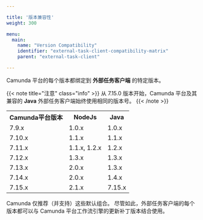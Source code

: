 ```yaml
---

title: '版本兼容性'
weight: 300

menu:
  main:
    name: "Version Compatibility"
    identifier: "external-task-client-compatibility-matrix"
    parent: "external-task-client"

---
```


Camunda 平台的每个版本都绑定到 **外部任务客户端** 的特定版本。

{{< note title="注意" class="info" >}}
  从 7.15.0 版本开始，Camunda 平台及其兼容的 **Java** 外部任务客户端始终使用相同的版本号。
{{< /note >}}

<table class="table table-striped">
  <tr>
    <th>Camunda平台版本</th>
    <th>NodeJs</th>
    <th>Java</th>
  </tr>
  <tr>
    <td>7.9.x</td>
    <td>1.0.x</td>
    <td>1.0.x</td>
  </tr>
  <tr>
    <td>7.10.x</td>
    <td>1.1.x</td>
    <td>1.1.x</td>
  </tr>
  <tr>
    <td>7.11.x</td>
    <td>1.1.x, 1.2.x</td>
    <td>1.2.x</td>
  </tr>
  <tr>
    <td>7.12.x</td>
    <td>1.3.x</td>
    <td>1.3.x</td>
  </tr>
  <tr>
    <td>7.13.x</td>
    <td>2.0.x</td>
    <td>1.3.x</td>
  </tr>
  <tr>
    <td>7.14.x</td>
    <td>2.0.x</td>
    <td>1.4.x</td>
  </tr>
  <tr>
    <td>7.15.x</td>
    <td>2.1.x</td>
    <td>7.15.x</td>
  </tr>
</table>

Camunda 仅推荐（并支持）这些默认组合。 尽管如此，外部任务客户端的每个版本都可以与 Camunda 平台工作流引擎的更新补丁版本结合使用。
